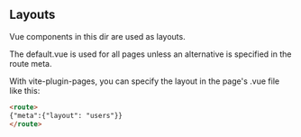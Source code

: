 ## Layouts

Vue components in this dir are used as layouts.

The default.vue is used for all pages unless an alternative is specified in the route meta.

With vite-plugin-pages, you can specify the layout in the page's .vue file like this:
```html
<route>
{"meta":{"layout": "users"}}
</route>
```

